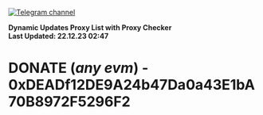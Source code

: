 [![Telegram channel](https://img.shields.io/endpoint?url=https://runkit.io/damiankrawczyk/telegram-badge/branches/master?url=https://t.me/n4z4v0d)](https://t.me/n4z4v0d) 

**Dynamic Updates Proxy List with Proxy Checker**  
**Last Updated: 22.12.23 02:47**

# DONATE (_any evm_) - 0xDEADf12DE9A24b47Da0a43E1bA70B8972F5296F2
